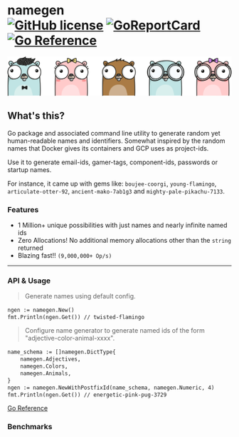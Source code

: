 # namegen <div> [![GitHub license](https://badgen.net/github/license/anandvarma/namegen)](https://github.com/anandvarma/namegen/blob/main/LICENSE) [![GoReportCard](https://goreportcard.com/badge/github.com/anandvarma/namegen)](https://goreportcard.com/report/github.com/anandvarma/namegen) [![Go Reference](https://pkg.go.dev/badge/github.com/anandvarma/namegen.svg)](https://pkg.go.dev/github.com/anandvarma/namegen) </div>

![preview](https://raw.githubusercontent.com/ashleymcnamara/gophers/master/GOPHER_AVATARS.jpg)

## What's this?
Go package and associated command line utility to generate random yet human-readable names and identifiers. 
Somewhat inspired by the random names that Docker gives its containers and GCP uses as project-ids. 

Use it to generate email-ids, gamer-tags, component-ids, passwords or startup names.

For instance, it came up with gems like: `boujee-coorgi`, `young-flamingo`, `articulate-otter-92`, `ancient-mako-7ab1g3` and `mighty-pale-pikachu-7133`.


### Features
- 1 Million+ unique possibilities with just names and nearly infinite named ids
- Zero Allocations! No additional memory allocations other than the `string` returned
- Blazing fast!! `(9,000,000+ Op/s)`

<hr/>


### API & Usage

> Generate names using default config.

	ngen := namegen.New()
	fmt.Println(ngen.Get()) // twisted-flamingo

> Configure name generator to generate named ids of the form "adjective-color-animal-xxxx".

	name_schema := []namegen.DictType{
		namegen.Adjectives,
		namegen.Colors,
		namegen.Animals,
	}
	ngen := namegen.NewWithPostfixId(name_schema, namegen.Numeric, 4)
	fmt.Println(ngen.Get()) // energetic-pink-pug-3729
	
[Go Reference](https://pkg.go.dev/github.com/anandvarma/namegen)

### Benchmarks

